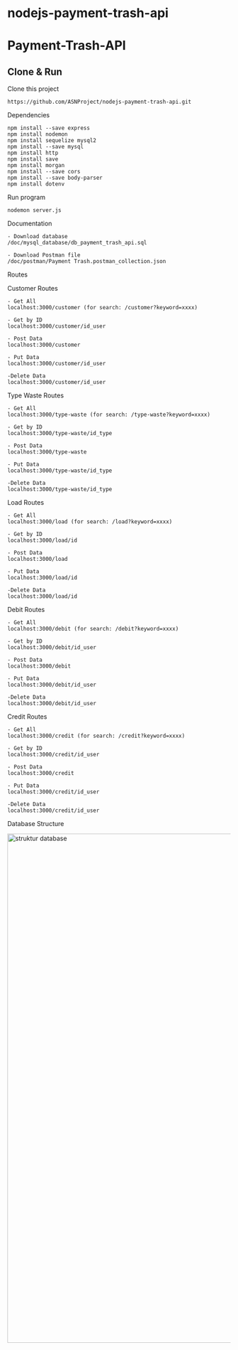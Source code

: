 # nodejs-payment-trash-api

# Payment-Trash-API

## Clone & Run
Clone this project
```
https://github.com/ASNProject/nodejs-payment-trash-api.git
```
Dependencies
```
npm install --save express
npm install nodemon
npm install sequelize mysql2
npm install --save mysql
npm install http
npm install save
npm install morgan
npm install --save cors
npm install --save body-parser
npm install dotenv 
```
Run program
```
nodemon server.js
```
Documentation
```
- Download database
/doc/mysql_database/db_payment_trash_api.sql

- Download Postman file
/doc/postman/Payment Trash.postman_collection.json
```

Routes

Customer Routes
```
- Get All
localhost:3000/customer (for search: /customer?keyword=xxxx)

- Get by ID
localhost:3000/customer/id_user

- Post Data
localhost:3000/customer

- Put Data
localhost:3000/customer/id_user

-Delete Data
localhost:3000/customer/id_user
```


Type Waste Routes
```
- Get All
localhost:3000/type-waste (for search: /type-waste?keyword=xxxx)

- Get by ID
localhost:3000/type-waste/id_type

- Post Data
localhost:3000/type-waste

- Put Data
localhost:3000/type-waste/id_type

-Delete Data
localhost:3000/type-waste/id_type
```


Load Routes
```
- Get All
localhost:3000/load (for search: /load?keyword=xxxx)

- Get by ID
localhost:3000/load/id

- Post Data
localhost:3000/load

- Put Data
localhost:3000/load/id

-Delete Data
localhost:3000/load/id
```

Debit Routes
```
- Get All
localhost:3000/debit (for search: /debit?keyword=xxxx)

- Get by ID
localhost:3000/debit/id_user

- Post Data
localhost:3000/debit

- Put Data
localhost:3000/debit/id_user

-Delete Data
localhost:3000/debit/id_user
```

Credit Routes
```
- Get All
localhost:3000/credit (for search: /credit?keyword=xxxx)

- Get by ID
localhost:3000/credit/id_user

- Post Data
localhost:3000/credit

- Put Data
localhost:3000/credit/id_user

-Delete Data
localhost:3000/credit/id_user
```

Database Structure

<img width="1146" alt="struktur database" src="https://github.com/ASNProject/nodejs-payment-trash-api/assets/49858542/139c4dcf-19a6-4c7b-bd7c-fcd05e949e5d">



